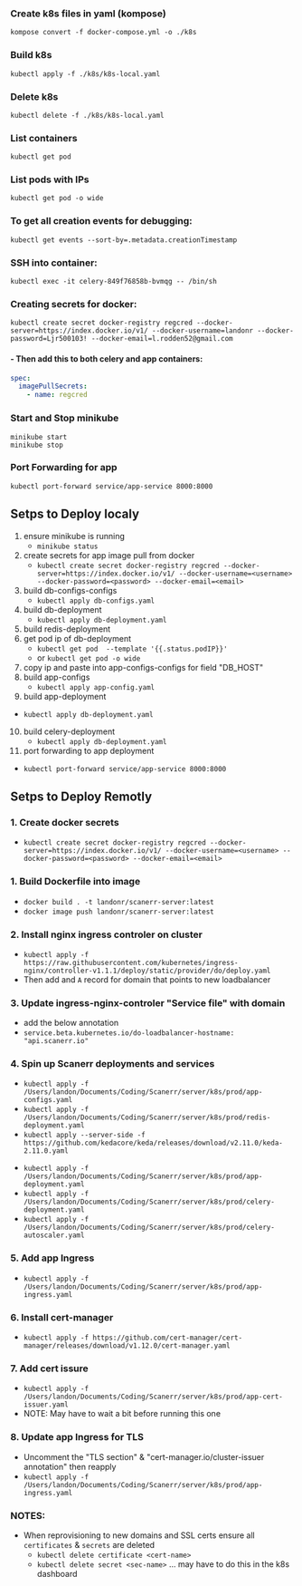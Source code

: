 ### Create k8s files in yaml (kompose)
```shell
kompose convert -f docker-compose.yml -o ./k8s
```

### Build k8s 
```shell
kubectl apply -f ./k8s/k8s-local.yaml
```

### Delete k8s 
```shell
kubectl delete -f ./k8s/k8s-local.yaml
```

### List containers 
```shell
kubectl get pod
```

### List pods with IPs
```shell
kubectl get pod -o wide
```

### To get all creation events for debugging:
```shell
kubectl get events --sort-by=.metadata.creationTimestamp
```

### SSH into container:
```shell
kubectl exec -it celery-849f76858b-bvmqg -- /bin/sh
```

### Creating secrets for docker:
```shell
kubectl create secret docker-registry regcred --docker-server=https://index.docker.io/v1/ --docker-username=landonr --docker-password=Ljr500103! --docker-email=l.rodden52@gmail.com
```

#### - Then add this to both celery and app containers:
```yaml
spec:
  imagePullSecrets:
    - name: regcred
```

### Start and Stop minikube
```shell
minikube start
minikube stop
```

### Port Forwarding for app
```shell
kubectl port-forward service/app-service 8000:8000
```



## Setps to Deploy localy
1. ensure minikube is running
   - ``` minikube status ``` 
2. create secrets for app image pull from docker
   - ``` kubectl create secret docker-registry regcred --docker-server=https://index.docker.io/v1/ --docker-username=<username> --docker-password=<password> --docker-email=<email> ```
3. build db-configs-configs 
   - ``` kubectl apply db-configs.yaml ``` 
4. build db-deployment
   - ``` kubectl apply db-deployment.yaml ``` 
5. build redis-deployment
6. get pod ip of db-deployment
   - ``` kubectl get pod  --template '{{.status.podIP}}' ```
   - or ``` kubectl get pod -o wide ```
7. copy ip and paste into app-configs-configs for field "DB_HOST"
8. build app-configs
   - ``` kubectl apply app-config.yaml ``` 
9.  build app-deployment
   - ``` kubectl apply db-deployment.yaml ``` 
10. build celery-deployment
    - ``` kubectl apply db-deployment.yaml ``` 
11. port forwarding to app deployment
   -  ``` kubectl port-forward service/app-service 8000:8000 ```

      

## Setps to Deploy Remotly


### 1. Create docker secrets  
- `kubectl create secret docker-registry regcred --docker-server=https://index.docker.io/v1/ --docker-username=<username> --docker-password=<password> --docker-email=<email>` 


### 1. Build Dockerfile into image
- `docker build . -t landonr/scanerr-server:latest`
- `docker image push landonr/scanerr-server:latest`


### 2. Install nginx ingress controler on cluster
- `kubectl apply -f https://raw.githubusercontent.com/kubernetes/ingress-nginx/controller-v1.1.1/deploy/static/provider/do/deploy.yaml`
- Then add and `A` record for domain that points to new loadbalancer


### 3. Update ingress-nginx-controler "Service file" with domain
- add the below annotation 
- `service.beta.kubernetes.io/do-loadbalancer-hostname: "api.scanerr.io"`


### 4. Spin up Scanerr deployments and services
- `kubectl apply -f /Users/landon/Documents/Coding/Scanerr/server/k8s/prod/app-configs.yaml`
- `kubectl apply -f /Users/landon/Documents/Coding/Scanerr/server/k8s/prod/redis-deployment.yaml`
- `kubectl apply --server-side -f https://github.com/kedacore/keda/releases/download/v2.11.0/keda-2.11.0.yaml`
<!-- - `kubectl apply -f /Users/landon/Documents/Coding/Scanerr/server/k8s/prod/app-volume.yaml` -->
<!-- - `kubectl apply -f /Users/landon/Documents/Coding/Scanerr/server/k8s/prod/app-volumeclaim.yaml` -->
- `kubectl apply -f /Users/landon/Documents/Coding/Scanerr/server/k8s/prod/app-deployment.yaml`
- `kubectl apply -f /Users/landon/Documents/Coding/Scanerr/server/k8s/prod/celery-deployment.yaml`
- `kubectl apply -f /Users/landon/Documents/Coding/Scanerr/server/k8s/prod/celery-autoscaler.yaml`


### 5. Add app Ingress
- `kubectl apply -f /Users/landon/Documents/Coding/Scanerr/server/k8s/prod/app-ingress.yaml`


### 6. Install cert-manager
- `kubectl apply -f https://github.com/cert-manager/cert-manager/releases/download/v1.12.0/cert-manager.yaml`


### 7. Add cert issure
- `kubectl apply -f /Users/landon/Documents/Coding/Scanerr/server/k8s/prod/app-cert-issuer.yaml`
- NOTE: May have to wait a bit before running this one
  

### 8. Update app Ingress for TLS 
- Uncomment the "TLS section" & "cert-manager.io/cluster-issuer annotation" then reapply 
- `kubectl apply -f /Users/landon/Documents/Coding/Scanerr/server/k8s/prod/app-ingress.yaml`


### NOTES:
 - When reprovisioning to new domains and SSL certs ensure all `certificates` & `secrets` are deleted
   - `kubectl delete certificate <cert-name>`
   - `kubectl delete secret <sec-name>` ... may have to do this in the k8s dashboard

